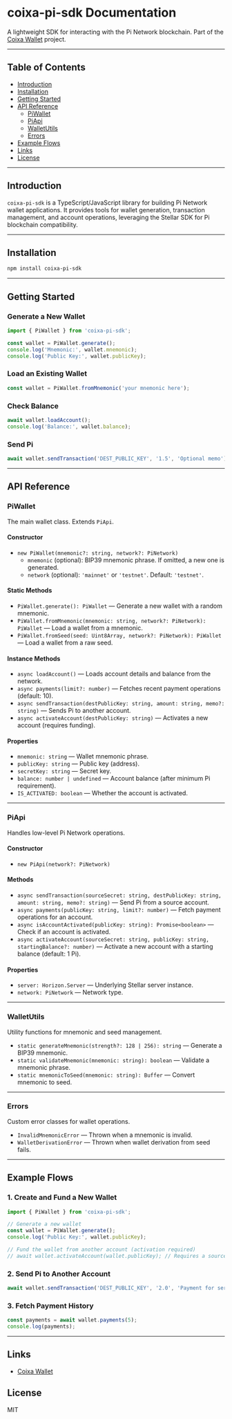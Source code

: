 # coixa-pi-sdk Documentation

A lightweight SDK for interacting with the Pi Network blockchain. Part of the [Coixa Wallet](https://coixa.xyz) project.

---

## Table of Contents
- [Introduction](#introduction)
- [Installation](#installation)
- [Getting Started](#getting-started)
- [API Reference](#api-reference)
  - [PiWallet](#piwallet)
  - [PiApi](#piapi)
  - [WalletUtils](#walletutils)
  - [Errors](#errors)
- [Example Flows](#example-flows)
- [Links](#links)
- [License](#license)

---

## Introduction

`coixa-pi-sdk` is a TypeScript/JavaScript library for building Pi Network wallet applications. It provides tools for wallet generation, transaction management, and account operations, leveraging the Stellar SDK for Pi blockchain compatibility.

---

## Installation

```bash
npm install coixa-pi-sdk
```

---

## Getting Started

### Generate a New Wallet
```typescript
import { PiWallet } from 'coixa-pi-sdk';

const wallet = PiWallet.generate();
console.log('Mnemonic:', wallet.mnemonic);
console.log('Public Key:', wallet.publicKey);
```

### Load an Existing Wallet
```typescript
const wallet = PiWallet.fromMnemonic('your mnemonic here');
```

### Check Balance
```typescript
await wallet.loadAccount();
console.log('Balance:', wallet.balance);
```

### Send Pi
```typescript
await wallet.sendTransaction('DEST_PUBLIC_KEY', '1.5', 'Optional memo');
```

---

## API Reference

### PiWallet
The main wallet class. Extends `PiApi`.

#### Constructor
- `new PiWallet(mnemonic?: string, network?: PiNetwork)`
  - `mnemonic` (optional): BIP39 mnemonic phrase. If omitted, a new one is generated.
  - `network` (optional): `'mainnet'` or `'testnet'`. Default: `'testnet'`.

#### Static Methods
- `PiWallet.generate(): PiWallet` — Generate a new wallet with a random mnemonic.
- `PiWallet.fromMnemonic(mnemonic: string, network?: PiNetwork): PiWallet` — Load a wallet from a mnemonic.
- `PiWallet.fromSeed(seed: Uint8Array, network?: PiNetwork): PiWallet` — Load a wallet from a raw seed.

#### Instance Methods
- `async loadAccount()` — Loads account details and balance from the network.
- `async payments(limit?: number)` — Fetches recent payment operations (default: 10).
- `async sendTransaction(destPublicKey: string, amount: string, memo?: string)` — Sends Pi to another account.
- `async activateAccount(destPublicKey: string)` — Activates a new account (requires funding).

#### Properties
- `mnemonic: string` — Wallet mnemonic phrase.
- `publicKey: string` — Public key (address).
- `secretKey: string` — Secret key.
- `balance: number | undefined` — Account balance (after minimum Pi requirement).
- `IS_ACTIVATED: boolean` — Whether the account is activated.

---

### PiApi
Handles low-level Pi Network operations.

#### Constructor
- `new PiApi(network?: PiNetwork)`

#### Methods
- `async sendTransaction(sourceSecret: string, destPublicKey: string, amount: string, memo?: string)` — Send Pi from a source account.
- `async payments(publicKey: string, limit?: number)` — Fetch payment operations for an account.
- `async isAccountActivated(publicKey: string): Promise<boolean>` — Check if an account is activated.
- `async activateAccount(sourceSecret: string, publicKey: string, startingBalance?: number)` — Activate a new account with a starting balance (default: 1 Pi).

#### Properties
- `server: Horizon.Server` — Underlying Stellar server instance.
- `network: PiNetwork` — Network type.

---

### WalletUtils
Utility functions for mnemonic and seed management.

- `static generateMnemonic(strength?: 128 | 256): string` — Generate a BIP39 mnemonic.
- `static validateMnemonic(mnemonic: string): boolean` — Validate a mnemonic phrase.
- `static mnemonicToSeed(mnemonic: string): Buffer` — Convert mnemonic to seed.

---

### Errors
Custom error classes for wallet operations.

- `InvalidMnemonicError` — Thrown when a mnemonic is invalid.
- `WalletDerivationError` — Thrown when wallet derivation from seed fails.

---

## Example Flows

### 1. Create and Fund a New Wallet
```typescript
import { PiWallet } from 'coixa-pi-sdk';

// Generate a new wallet
const wallet = PiWallet.generate();
console.log('Public Key:', wallet.publicKey);

// Fund the wallet from another account (activation required)
// await wallet.activateAccount(wallet.publicKey); // Requires a source account with Pi
```

### 2. Send Pi to Another Account
```typescript
await wallet.sendTransaction('DEST_PUBLIC_KEY', '2.0', 'Payment for services');
```

### 3. Fetch Payment History
```typescript
const payments = await wallet.payments(5);
console.log(payments);
```

---

## Links
- [Coixa Wallet](https://coixa.xyz)

## License
MIT 